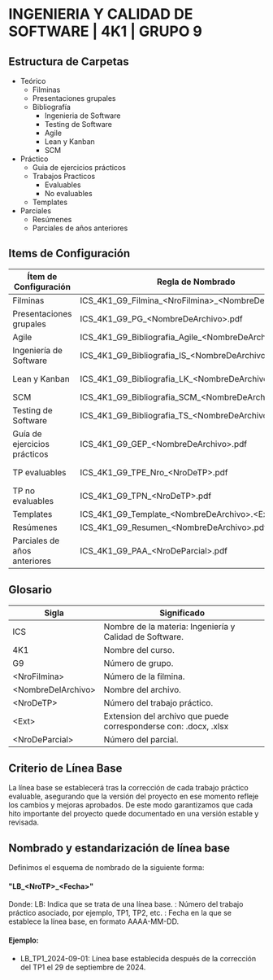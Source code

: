 
# INGENIERIA Y CALIDAD DE SOFTWARE | 4K1 | GRUPO 9




## Estructura de Carpetas

- Teórico
    - Filminas
    - Presentaciones grupales
	- Bibliografía
		- Ingenieria de Software
		- Testing de Software
		- Agile
		- Lean y Kanban
		- SCM
- Práctico
	- Guia de ejercicios prácticos
	- Trabajos Practicos
		- Evaluables
		- No evaluables
	- Templates
- Parciales
	- Resúmenes
	- Parciales de años anteriores


## Items de Configuración
| Ítem de Configuración        | Regla de Nombrado                                     | Ubicación                                               |
| ---------------------------- | ----------------------------------------------------- | ------------------------------------------------------- |
| Filminas                     | ICS_4K1_G9_Filmina_\<NroFilmina\>_\<NombreDeFilmina\>.pdf | ICS_4K1_G9\\teorico\\filminas                           |
| Presentaciones grupales      | ICS_4K1_G9_PG_\<NombreDeArchivo\>.pdf                   | ICS_4K1_G9\\teorico\\presentaciones-grupales            |
| Agile                        | ICS_4K1_G9_Bibliografia_Agile_\<NombreDeArchivo\>.pdf   | ICS_4K1_G9\\teorico\\bibliografia\\Agile                |
| Ingeniería de Software       | ICS_4K1_G9_Bibliografia_IS_\<NombreDeArchivo\>.pdf      | ICS_4K1_G9\\teorico\\bibliografia\\Ingenieria-Software  |
| Lean y Kanban                | ICS_4K1_G9_Bibliografia_LK_\<NombreDeArchivo\>.pdf      | ICS_4K1_G9\\teorico\\bibliografia\\Lean-Kanban          |
| SCM                          | ICS_4K1_G9_Bibliografia_SCM_\<NombreDeArchivo\>.pdf     | ICS_4K1_G9\\teorico\\bibliografia\\SCM                  |
| Testing de Software          | ICS_4K1_G9_Bibliografia_TS_\<NombreDeArchivo\>.pdf      | ICS_4K1_G9\\teorico\\bibliografia\\Testing-Software     |
| Guía de ejercicios prácticos | ICS_4K1_G9_GEP_\<NombreDeArchivo\>.pdf                  | ICS_4K1_G9\\practico\\guia-ejercicios-practicos         |
| TP evaluables                | ICS_4K1_G9_TPE_Nro_\<NroDeTP\>.pdf                      | ICS_4K1_G9\\practico\\trabajos-practicos\\evaluables    |
| TP no evaluables             | ICS_4K1_G9_TPN_\<NroDeTP\>.pdf                          | ICS_4K1_G9\\practico\\trabajos-practicos\\no-evaluables |
| Templates                    | ICS_4K1_G9_Template_\<NombreDeArchivo\>.\<Ext\>           | ICS_4K1_G9\\practico\\templates                         |
| Resúmenes                    | ICS_4K1_G9_Resumen_\<NombreDeArchivo\>.pdf              | ICS_4K1_G9\\parciales\\resumenes                        |
| Parciales de años anteriores | ICS_4K1_G9_PAA_\<NroDeParcial\>.pdf                     | ICS_4K1_G9\\parciales\\parciales-años-anteriores        |

## Glosario

| Sigla              | Significado                                                      |
| ------------------ | ---------------------------------------------------------------- |
| ICS                | Nombre de la materia: Ingeniería y Calidad de Software.          |
| 4K1                | Nombre del curso.                                                |
| G9                 | Número de grupo.                                                 |
| \<NroFilmina\>       | Número de la filmina.                                            |
| \<NombreDelArchivo\> | Nombre del archivo.                                              |
| \<NroDeTP\>          | Número del trabajo práctico.                                     |
| \<Ext\>              | Extension del archivo que puede corresponderse con: .docx, .xlsx |
| \<NroDeParcial\>     | Número del parcial.                                              |

## Criterio de Línea Base

La línea base se establecerá tras la corrección de cada trabajo práctico evaluable, asegurando que la versión del proyecto en ese momento refleje los cambios y mejoras aprobados. De este modo garantizamos que cada hito importante del proyecto quede documentado en una versión estable y revisada.

## Nombrado y estandarización de línea base
Definimos el esquema de nombrado de la siguiente forma:
#### "LB_\<NroTP\>_\<Fecha\>"
Donde:
LB: Indica que se trata de una línea base.
<NroTP>: Número del trabajo práctico asociado, por ejemplo, TP1, TP2, etc.
<Fecha>: Fecha en la que se establece la línea base, en formato AAAA-MM-DD.
#### Ejemplo:
- LB_TP1_2024-09-01: Línea base establecida después de la corrección del TP1 el 29 de septiembre de 2024.

